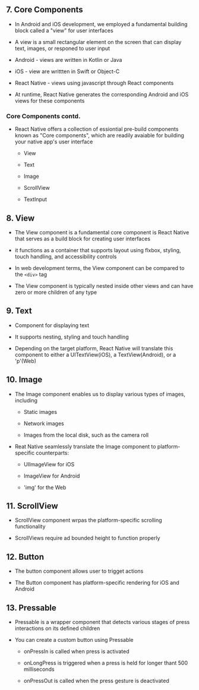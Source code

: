 ## 7. Core Components

- In Android and iOS development, we employed a fundamental building block called a "view" for user interfaces

- A view is a small rectangular element on the screen that can display text, images, or responed to user input

- Android - views are written in Kotlin or Java

- iOS - view are writtten in Swift or Object-C

- React Native - views using javascript through React components

- At runtime, React Native generates the corresponding Android and iOS views for these components

### Core Components contd.

- React Native offers a collection of essiontial pre-build components known as "Core components", which are readily avaiable for building your native app's user interface

  - View

  - Text

  - Image

  - ScrollView

  - TextInput

## 8. View

- The View component is a fundamental core component is React Native that serves as a build block for creating user interfaces

- it functions as a container that supports layout using flxbox, styling, touch handling, and accessibility controls

- In web development terms, the View component can be compared to the `<div>` tag

- The View component is typically nested inside other views and can have zero or more children of any type

## 9. Text

- Component for displaying text

- It supports nesting, styling and touch handling

- Depending on the target platform, React Native will translate this component to either a UITextView(iOS), a TextView(Android), or a 'p'(Web)

## 10. Image

- The Image component enables us to display various types of images, including

  - Static images

  - Network images

  - Images from the local disk, such as the camera roll

- Reat Native seamlessly translate the Image component to platform-specific counterparts:

  - UIImageView for iOS

  - ImageView for Android

  - 'img' for the Web

## 11. ScrollView

- ScrollView component wrpas the platform-specific scrolling functionality

- ScrollViews require ad bounded height to function properly

## 12. Button

- The button component allows user to trigget actions

- The Button component has platform-specific rendering for iOS and Android

## 13. Pressable

- Pressable is a wrapper component that detects various stages of press interactions on its defined children

- You can create a custom button using Pressable

  - onPressIn is called when press is activated

  - onLongPress is triggered when a press is held for longer thant 500 milliseconds

  - onPressOut is called when the press gesture is deactivated
